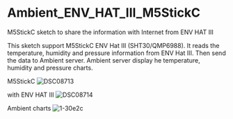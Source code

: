 # Ambient_ENV_HAT_III_M5StickC
M5StickC sketch to share the information with Internet from ENV HAT III

This sketch support M5StickC ENV Hat III (SHT30/QMP6988).
It reads the temperature, humidity and pressure information from ENV Hat III.
Then send the data to Ambient server. Ambient server display he temperature, humidity and pressure charts.

M5StickC
![DSC08713](https://user-images.githubusercontent.com/59509206/185284902-12e0cccd-294e-4738-91f8-5718f712a335.JPG)

with ENV HAT III
![DSC08714](https://user-images.githubusercontent.com/59509206/185284924-aff22445-d988-42f2-911d-c15872d9a032.JPG)

Ambient charts
![1-30e2c](https://user-images.githubusercontent.com/59509206/185284949-33aeaeb4-0a97-40d6-bb84-fb107687dc9e.jpg)
